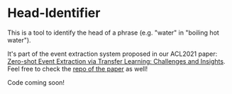 # Head-Identifier
This is a tool to identify the head of a phrase (e.g. "water" in "boiling hot water"). 

It's part of the event extraction system proposed in our ACL2021 paper: [Zero-shot Event Extraction via Transfer Learning: Challenges and Insights](https://aclanthology.org/2021.acl-short.42/). Feel free to check the [repo of the paper](https://github.com/veronica320/Zeroshot-Event-Extraction) as well!

Code coming soon!
